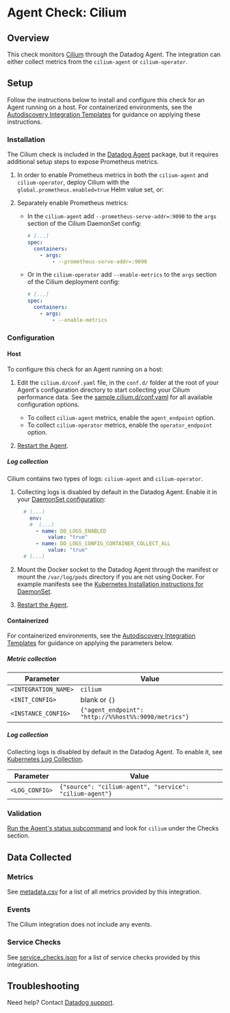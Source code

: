 # Agent Check: Cilium

## Overview

This check monitors [Cilium][1] through the Datadog Agent. The integration can either collect metrics from the `cilium-agent` or `cilium-operator`.

## Setup

Follow the instructions below to install and configure this check for an Agent running on a host. For containerized environments, see the [Autodiscovery Integration Templates][2] for guidance on applying these instructions.

### Installation

The Cilium check is included in the [Datadog Agent][3] package, but it requires additional setup steps to expose Prometheus metrics.

1. In order to enable Prometheus metrics in both the `cilium-agent` and `cilium-operator`, deploy Cilium with the `global.prometheus.enabled=true` Helm value set, or:

2. Separately enable Prometheus metrics:

   - In the `cilium-agent` add `--prometheus-serve-addr=:9090` to the `args` section of the Cilium DaemonSet config:

     ```yaml
     # [...]
     spec:
       containers:
         - args:
             - --prometheus-serve-addr=:9090
     ```



   - Or in the `cilium-operator` add `--enable-metrics` to the `args` section of the Cilium deployment config:

     ```yaml
     # [...]
     spec:
       containers:
         - args:
             - --enable-metrics
     ```

### Configuration

<!-- xxx tabs xxx -->
<!-- xxx tab "Host" xxx -->

#### Host

To configure this check for an Agent running on a host:
1. Edit the `cilium.d/conf.yaml` file, in the `conf.d/` folder at the root of your Agent's configuration directory to start collecting your Cilium performance data. See the [sample cilium.d/conf.yaml][4] for all available configuration options.

   - To collect `cilium-agent` metrics, enable the `agent_endpoint` option.
   - To collect `cilium-operator` metrics, enable the `operator_endpoint` option.

2. [Restart the Agent][5].

##### Log collection

Cilium contains two types of logs: `cilium-agent` and `cilium-operator`.

1. Collecting logs is disabled by default in the Datadog Agent. Enable it in your [DaemonSet configuration][4]:

   ```yaml
     # (...)
       env:
       #  (...)
         - name: DD_LOGS_ENABLED
             value: "true"
         - name: DD_LOGS_CONFIG_CONTAINER_COLLECT_ALL
             value: "true"
     # (...)
   ```

2. Mount the Docker socket to the Datadog Agent through the manifest or mount the `/var/log/pods` directory if you are not using Docker. For example manifests see the [Kubernetes Installation instructions for DaemonSet][6].

3. [Restart the Agent][5].

<!-- xxz tab xxx -->
<!-- xxx tab "Containerized" xxx -->

#### Containerized

For containerized environments, see the [Autodiscovery Integration Templates][2] for guidance on applying the parameters below.

##### Metric collection

| Parameter            | Value                                                      |
|----------------------|------------------------------------------------------------|
| `<INTEGRATION_NAME>` | `cilium`                                                   |
| `<INIT_CONFIG>`      | blank or `{}`                                              |
| `<INSTANCE_CONFIG>`  | `{"agent_endpoint": "http://%%host%%:9090/metrics"}`       |

##### Log collection

Collecting logs is disabled by default in the Datadog Agent. To enable it, see [Kubernetes Log Collection][7].

| Parameter      | Value                                     |
|----------------|-------------------------------------------|
| `<LOG_CONFIG>` | `{"source": "cilium-agent", "service": "cilium-agent"}` |

<!-- xxz tab xxx -->
<!-- xxz tabs xxx -->

### Validation

[Run the Agent's status subcommand][8] and look for `cilium` under the Checks section.

## Data Collected

### Metrics

See [metadata.csv][9] for a list of all metrics provided by this integration.

### Events

The Cilium integration does not include any events.

### Service Checks

See [service_checks.json][10] for a list of service checks provided by this integration.

## Troubleshooting

Need help? Contact [Datadog support][11].

[1]: https://cilium.io
[2]: https://docs.datadoghq.com/agent/kubernetes/integrations/
[3]: https://docs.datadoghq.com/agent/
[4]: https://github.com/DataDog/integrations-core/blob/master/cilium/datadog_checks/cilium/data/conf.yaml.example
[5]: https://docs.datadoghq.com/agent/guide/agent-commands/#start-stop-and-restart-the-agent
[6]: https://docs.datadoghq.com/agent/kubernetes/?tab=daemonset#installation
[7]: https://docs.datadoghq.com/agent/kubernetes/log/
[8]: https://docs.datadoghq.com/agent/guide/agent-commands/#agent-status-and-information
[9]: https://github.com/DataDog/integrations-core/blob/master/cilium/metadata.csv
[10]: https://github.com/DataDog/integrations-core/blob/master/cilium/assets/service_checks.json
[11]: https://docs.datadoghq.com/help/
